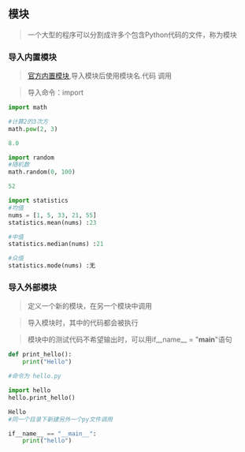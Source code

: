 ## 模块
> 一个大型的程序可以分割成许多个包含Python代码的文件，称为模块

### 导入内置模块
> [官方内置模块](https://docs.python.org/3/py-modindex.html),导入模块后使用模块名.代码 调用

> 导入命令：import

```python
import math

#计算2的3次方
math.pow(2, 3)

8.0
```
```python
import random
#随机数
math.random(0, 100)

52
```
```python
import statistics
#均值
nums = [1, 5, 33, 21, 55]
statistics.mean(nums) :23

#中值
statistics.median(nums) :21

#众值
statistics.mode(nums) :无
```

### 导入外部模块
> 定义一个新的模块，在另一个模块中调用

> 导入模块时，其中的代码都会被执行

> 模块中的测试代码不希望输出时，可以用if__name__ = "__main__"语句

```python
def print_hello():
    print("Hello")

#命令为 hello.py
```
```python
import hello
hello.print_hello()

Hello
#同一个目录下新建另外一个py文件调用
```
```python
if__name__ == "__main__":
    print("hello")
```